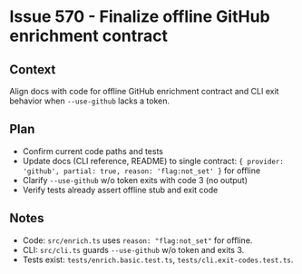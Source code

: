 # Issue 570 - Finalize offline GitHub enrichment contract

## Context

Align docs with code for offline GitHub enrichment contract and CLI exit behavior when `--use-github` lacks a token.

## Plan

- Confirm current code paths and tests
- Update docs (CLI reference, README) to single contract: `{ provider: 'github', partial: true, reason: 'flag:not_set' }` for offline
- Clarify `--use-github` w/o token exits with code 3 (no output)
- Verify tests already assert offline stub and exit code

## Notes

- Code: `src/enrich.ts` uses `reason: "flag:not_set"` for offline.
- CLI: `src/cli.ts` guards `--use-github` w/o token and exits 3.
- Tests exist: `tests/enrich.basic.test.ts`, `tests/cli.exit-codes.test.ts`.
